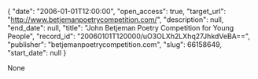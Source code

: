 {
  "date": "2006-01-01T12:00:00", 
  "open_access": true, 
  "target_url": "http://www.betjemanpoetrycompetition.com/", 
  "description": null, 
  "end_date": null, 
  "title": "John Betjeman Poetry Competition for Young People", 
  "record_id": "20060101T120000/uO3OLXh2LXhq27JhkdVeBA==", 
  "publisher": "betjemanpoetrycompetition.com", 
  "slug": 66158649, 
  "start_date": null
}

None